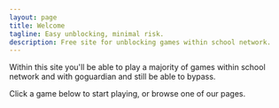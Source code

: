 ```yaml
---
layout: page
title: Welcome
tagline: Easy unblocking, minimal risk.
description: Free site for unblocking games within school network.
---
```

Within this site you'll be able to play a majority of games
within school network and with goguardian and still be able to bypass.

Click a game below to start playing, or browse one of our pages.
